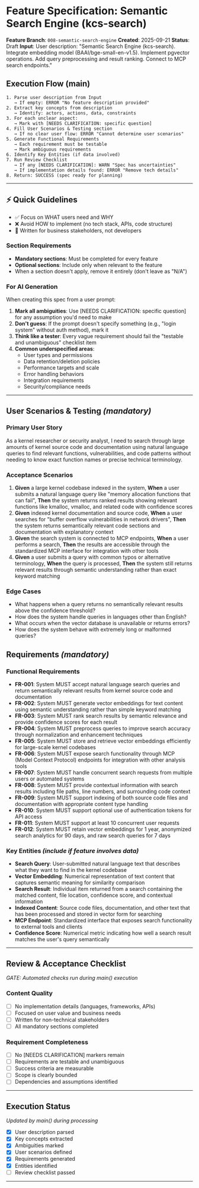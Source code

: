 # Feature Specification: Semantic Search Engine (kcs-search)

**Feature Branch**: `008-semantic-search-engine`
**Created**: 2025-09-21
**Status**: Draft
**Input**: User description: "Semantic Search Engine (kcs-search). Integrate embedding model (BAAI/bge-small-en-v1.5). Implement pgvector operations. Add query preprocessing and result ranking. Connect to MCP search endpoints."

## Execution Flow (main)

```text
1. Parse user description from Input
   → If empty: ERROR "No feature description provided"
2. Extract key concepts from description
   → Identify: actors, actions, data, constraints
3. For each unclear aspect:
   → Mark with [NEEDS CLARIFICATION: specific question]
4. Fill User Scenarios & Testing section
   → If no clear user flow: ERROR "Cannot determine user scenarios"
5. Generate Functional Requirements
   → Each requirement must be testable
   → Mark ambiguous requirements
6. Identify Key Entities (if data involved)
7. Run Review Checklist
   → If any [NEEDS CLARIFICATION]: WARN "Spec has uncertainties"
   → If implementation details found: ERROR "Remove tech details"
8. Return: SUCCESS (spec ready for planning)
```

---

## ⚡ Quick Guidelines

- ✅ Focus on WHAT users need and WHY
- ❌ Avoid HOW to implement (no tech stack, APIs, code structure)
- 👥 Written for business stakeholders, not developers

### Section Requirements

- **Mandatory sections**: Must be completed for every feature
- **Optional sections**: Include only when relevant to the feature
- When a section doesn't apply, remove it entirely (don't leave as "N/A")

### For AI Generation

When creating this spec from a user prompt:

1. **Mark all ambiguities**: Use [NEEDS CLARIFICATION: specific question]
   for any assumption you'd need to make
2. **Don't guess**: If the prompt doesn't specify something (e.g., "login
   system" without auth method), mark it
3. **Think like a tester**: Every vague requirement should fail the
   "testable and unambiguous" checklist item
4. **Common underspecified areas**:
   - User types and permissions
   - Data retention/deletion policies
   - Performance targets and scale
   - Error handling behaviors
   - Integration requirements
   - Security/compliance needs

---

## User Scenarios & Testing *(mandatory)*

### Primary User Story

As a kernel researcher or security analyst, I need to search through large amounts of kernel source code and documentation using natural language queries to find relevant functions, vulnerabilities, and code patterns without needing to know exact function names or precise technical terminology.

### Acceptance Scenarios

1. **Given** a large kernel codebase indexed in the system, **When** a user submits a natural language query like "memory allocation functions that can fail", **Then** the system returns ranked results showing relevant functions like kmalloc, vmalloc, and related code with confidence scores
2. **Given** indexed kernel documentation and source code, **When** a user searches for "buffer overflow vulnerabilities in network drivers", **Then** the system returns semantically relevant code sections and documentation with explanatory context
3. **Given** the search system is connected to MCP endpoints, **When** a user performs a search, **Then** the results are accessible through the standardized MCP interface for integration with other tools
4. **Given** a user submits a query with common typos or alternative terminology, **When** the query is processed, **Then** the system still returns relevant results through semantic understanding rather than exact keyword matching

### Edge Cases

- What happens when a query returns no semantically relevant results above the confidence threshold?
- How does the system handle queries in languages other than English?
- What occurs when the vector database is unavailable or returns errors?
- How does the system behave with extremely long or malformed queries?

## Requirements *(mandatory)*

### Functional Requirements

- **FR-001**: System MUST accept natural language search queries and return semantically relevant results from kernel source code and documentation
- **FR-002**: System MUST generate vector embeddings for text content using semantic understanding rather than simple keyword matching
- **FR-003**: System MUST rank search results by semantic relevance and provide confidence scores for each result
- **FR-004**: System MUST preprocess queries to improve search accuracy through normalization and enhancement techniques
- **FR-005**: System MUST store and retrieve vector embeddings efficiently for large-scale kernel codebases
- **FR-006**: System MUST expose search functionality through MCP (Model Context Protocol) endpoints for integration with other analysis tools
- **FR-007**: System MUST handle concurrent search requests from multiple users or automated systems
- **FR-008**: System MUST provide contextual information with search results including file paths, line numbers, and surrounding code context
- **FR-009**: System MUST support indexing of both source code files and documentation with appropriate content type handling
- **FR-010**: System MUST support optional use of authentication tokens for API access
- **FR-011**: System MUST support at least 10 concurrent user requests
- **FR-012**: System MUST retain vector embeddings for 1 year, anonymized search analytics for 90 days, and raw search queries for 7 days

### Key Entities *(include if feature involves data)*

- **Search Query**: User-submitted natural language text that describes what they want to find in the kernel codebase
- **Vector Embedding**: Numerical representation of text content that captures semantic meaning for similarity comparison
- **Search Result**: Individual item returned from a search containing the matched content, file location, confidence score, and contextual information
- **Indexed Content**: Source code files, documentation, and other text that has been processed and stored in vector form for searching
- **MCP Endpoint**: Standardized interface that exposes search functionality to external tools and clients
- **Confidence Score**: Numerical metric indicating how well a search result matches the user's query semantically

---

## Review & Acceptance Checklist

*GATE: Automated checks run during main() execution*

### Content Quality

- [ ] No implementation details (languages, frameworks, APIs)
- [ ] Focused on user value and business needs
- [ ] Written for non-technical stakeholders
- [ ] All mandatory sections completed

### Requirement Completeness

- [ ] No [NEEDS CLARIFICATION] markers remain
- [ ] Requirements are testable and unambiguous
- [ ] Success criteria are measurable
- [ ] Scope is clearly bounded
- [ ] Dependencies and assumptions identified

---

## Execution Status

*Updated by main() during processing*

- [x] User description parsed
- [x] Key concepts extracted
- [x] Ambiguities marked
- [x] User scenarios defined
- [x] Requirements generated
- [x] Entities identified
- [ ] Review checklist passed

---
